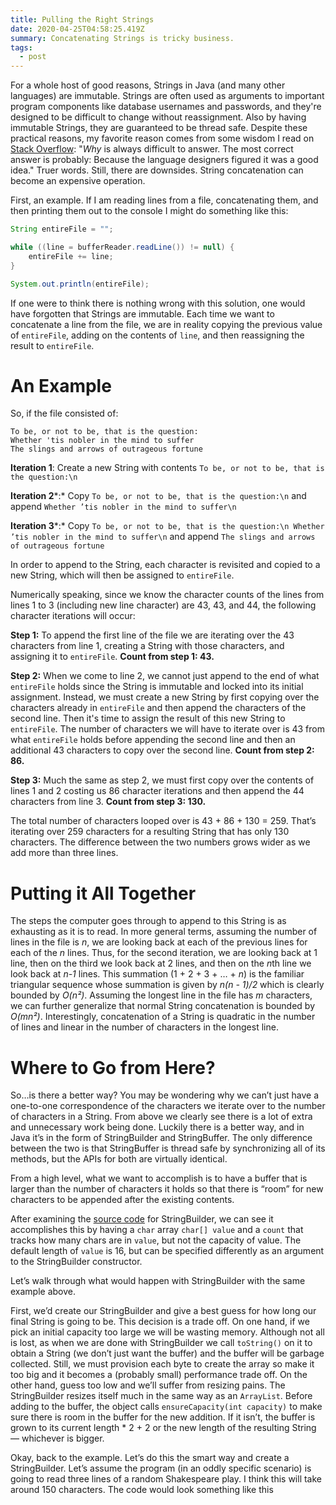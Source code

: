 ```yaml
---
title: Pulling the Right Strings
date: 2020-04-25T04:58:25.419Z
summary: Concatenating Strings is tricky business.
tags:
  - post
---
```

For a whole host of good reasons, Strings in Java (and many other languages) are immutable. Strings are often used as arguments to important program components like database usernames and passwords, and they're designed to be difficult to change without reassignment. Also by having immutable Strings, they are guaranteed to be thread safe. Despite these practical reasons, my favorite reason comes from some wisdom I read on [Stack Overflow](https://stackoverflow.com/questions/22397861/why-is-string-immutable-in-java#comment34052636_22397861): "*Why* is always difficult to answer. The most correct answer is probably: Because the language designers figured it was a good idea." Truer words. Still, there are downsides. String concatenation can become an expensive operation.

First, an example. If I am reading lines from a file, concatenating them, and then printing them out to the console I might do something like this:

```java
String entireFile = "";

while ((line = bufferReader.readLine()) != null) {
    entireFile += line;
}

System.out.println(entireFile);
```

If one were to think there is nothing wrong with this solution, one would have forgotten that Strings are immutable. Each time we want to concatenate a line from the file, we are in reality copying the previous value of `entireFile`, adding on the contents of `line`, and then reassigning the result to `entireFile`.

# An Example

So, if the file consisted of:

```
To be, or not to be, that is the question: 
Whether 'tis nobler in the mind to suffer
The slings and arrows of outrageous fortune
```

**Iteration 1**: Create a new String with contents `To be, or not to be, that is the question:\n`

**Iteration 2***:* Copy `To be, or not to be, that is the question:\n` and append `Whether ’tis nobler in the mind to suffer\n`

**Iteration 3***:* Copy `To be, or not to be, that is the question:\n Whether ’tis nobler in the mind to suffer\n` and append `The slings and arrows of outrageous fortune`

In order to append to the String, each character is revisited and copied to a new String, which will then be assigned to `entireFile`.

Numerically speaking, since we know the character counts of the lines from lines 1 to 3 (including new line character) are 43, 43, and 44, the following character iterations will occur: 

**Step 1:** To append the first line of the file we are iterating over the 43 characters from line 1, creating a String with those characters, and assigning it to `entireFile`. **Count from step 1: 43.**

**Step 2:** When we come to line 2, we cannot just append to the end of what `entireFile` holds since the String is immutable and locked into its initial assignment. Instead, we must create a new String by first copying over the characters already in `entireFile` and then append the characters of the second line. Then it's time to assign the result of this new String to `entireFile`. The number of characters we will have to iterate over is 43 from what `entireFile` holds before appending the second line and then an additional 43 characters to copy over the second line. **Count from step 2: 86.**

**Step 3:** Much the same as step 2, we must first copy over the contents of lines 1 and 2 costing us 86 character iterations and then append the 44 characters from line 3. **Count from step 3: 130.**

The total number of characters looped over is 43 + 86 + 130 = 259. That’s iterating over 259 characters for a resulting String that has only 130 characters. The difference between the two numbers grows wider as we add more than three lines.

# Putting it All Together

The steps the computer goes through to append to this String is as exhausting as it is to read. In more general terms, assuming the number of lines in the file is *n*, we are looking back at each of the previous lines for each of the *n* lines. Thus, for the second iteration, we are looking back at 1 line, then on the third we look back at 2 lines, and then on the *n*th line we look back at *n-1* lines. This summation (1 + 2 + 3 + … + *n*) is the familiar triangular sequence whose summation is given by *n(n - 1)/2* which is clearly bounded by *O(n²)*. Assuming the longest line in the file has *m* characters, we can further generalize that normal String concatenation is bounded by *O(mn²)*. Interestingly, concatenation of a String is quadratic in the number of lines and linear in the number of characters in the longest line.

# Where to Go from Here?

So…is there a better way? You may be wondering why we can’t just have a one-to-one correspondence of the characters we iterate over to the number of characters in a String. From above we clearly see there is a lot of extra and unnecessary work being done. Luckily there is a better way, and in Java it’s in the form of StringBuilder and StringBuffer. The only difference between the two is that StringBuffer is thread safe by synchronizing all of its methods, but the APIs for both are virtually identical.

From a high level, what we want to accomplish is to have a buffer that is larger than the number of characters it holds so that there is “room” for new characters to be appended after the existing contents.

After examining the [source code](http://developer.classpath.org/doc/java/lang/StringBuilder-source.html) for StringBuilder, we can see it accomplishes this by having a `char` array `char[] value` and a `count` that tracks how many chars are in `value`, but not the capacity of value. The default length of `value` is 16, but can be specified differently as an argument to the StringBuilder constructor.

Let’s walk through what would happen with StringBuilder with the same example above.

First, we’d create our StringBuilder and give a best guess for how long our final String is going to be. This decision is a trade off. On one hand, if we pick an initial capacity too large we will be wasting memory. Although not all is lost, as when we are done with StringBuilder we call `toString()` on it to obtain a String (we don’t just want the buffer) and the buffer will be garbage collected. Still, we must provision each byte to create the array so make it too big and it becomes a (probably small) performance trade off. On the other hand, guess too low and we’ll suffer from resizing pains. The StringBuilder resizes itself much in the same way as an `ArrayList`. Before adding to the buffer, the object calls `ensureCapacity(int capacity)` to make sure there is room in the buffer for the new addition. If it isn’t, the buffer is grown to its current length * 2 + 2 or the new length of the resulting String — whichever is bigger.

Okay, back to the example. Let’s do this the smart way and create a StringBuilder. Let’s assume the program (in an oddly specific scenario) is going to read three lines of a random Shakespeare play. I think this will take around 150 characters. The code would look something like this